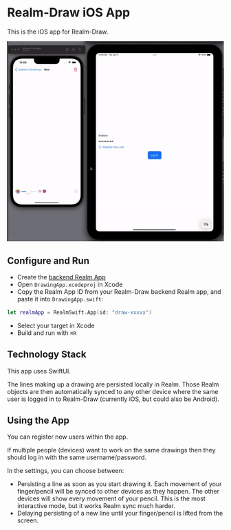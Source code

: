 # Realm-Draw iOS App
This is the iOS app for Realm-Draw.

![Realm-Draw demo](../assets/Realm-Draw.gif)

## Configure and Run
- Create the [backend Realm App](../Realm)
- Open `DrawingApp.xcodeproj` in Xcode
- Copy the Realm App ID from your Realm-Draw backend Realm app, and paste it into `DrawingApp.swift`:

```swift
let realmApp = RealmSwift.App(id: "draw-xxxxx")
```
- Select your target in Xcode
- Build and run with `⌘R`

## Technology Stack
This app uses SwiftUI.

The lines making up a  drawing are persisted locally in Realm. Those Realm objects are then automatically synced to any other device where the same user is logged in to Realm-Draw (currently iOS, but could also be Android).

## Using the App

You can register new users within the app.

If multiple people (devices) want to work on the same drawings then they should log in with the same username/password.

In the settings, you can choose between:

- Persisting a line as soon as you start drawing it. Each movement of your finger/pencil will be synced to other devices as they happen. The other devices will show every movement of your pencil. This is the most interactive mode, but it works Realm sync much harder.
- Delaying persisting of a new line until your finger/pencil is lifted from the screen.